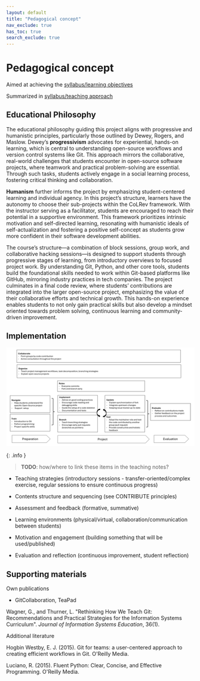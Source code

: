 ```yaml
---
layout: default
title: "Pedagogical concept"
nav_exclude: true
has_toc: true
search_exclude: true
---
```


# Pedagogical concept

Aimed at achieving the [syllabus/learning objectives](syllabus.html#goal-and-learning-objectives)

Summarized in [syllabus/teaching approach](syllabus.html#teaching-approach)

## Educational Philosophy

The educational philosophy guiding this project aligns with progressive and humanistic principles, particularly those outlined by Dewey, Rogers, and Maslow.
Dewey’s **progressivism** advocates for experiential, hands-on learning, which is central to understanding open-source workflows and version control systems like Git.
This approach mirrors the collaborative, real-world challenges that students encounter in open-source software projects, where teamwork and practical problem-solving are essential.
Through such tasks, students actively engage in a social learning process, fostering critical thinking and collaboration.

**Humanism** further informs the project by emphasizing student-centered learning and individual agency.
In this project’s structure, learners have the autonomy to choose their sub-projects within the CoLRev framework.
With the instructor serving as a facilitator, students are encouraged to reach their potential in a supportive environment.
This framework prioritizes intrinsic motivation and self-directed learning, resonating with humanistic ideals of self-actualization and fostering a positive self-concept as students grow more confident in their software development abilities.

The course’s structure—a combination of block sessions, group work, and collaborative hacking sessions—is designed to support students through progressive stages of learning, from introductory overviews to focused project work.
By understanding Git, Python, and other core tools, students build the foundational skills needed to work within Git-based platforms like GitHub, mirroring industry practices in tech companies.
The project culminates in a final code review, where students’ contributions are integrated into the larger open-source project, emphasizing the value of their collaborative efforts and technical growth.
This hands-on experience enables students to not only gain practical skills but also develop a mindset oriented towards problem solving, continuous learning and community-driven improvement.

## Implementation

![Pedagogical concept](../assets/pedagogical-concept.png)

{: .info }
> **TODO**: how/where to link these items in the teaching notes?

- Teaching strategies (introductory sessions - transfer-oriented/complex exercise, regular sessions to ensure continuous progress)

- Contents structure and sequencing (see CONTRIBUTE principles)

- Assessment and feedback (formative, summative)

- Learning environments (physical/virtual, collaboration/communication between students)

- Motivation and engagement (building something that will be used/published)

- Evaluation and reflection (continuous improvement, student reflection)

## Supporting materials

Own publications

- GitCollaboration, TeaPad

<div class="references">
    <p>Wagner, G., and Thurner, L. "Rethinking How We Teach Git: Recommendations and Practical Strategies for the Information Systems Curriculum". <i>Journal of Information Systems Education</i>, 36(1).</p>
</div>

Additional literature

<div class="references">
    <p>Hogbin Westby, E. J. (2015). Git for teams: a user-centered approach to creating efficient workflows in Git. O'Reilly Media.</p>
    <p>Luciano, R. (2015). Fluent Python: Clear, Concise, and Effective Programming. O'Reilly Media.</p>
</div>


